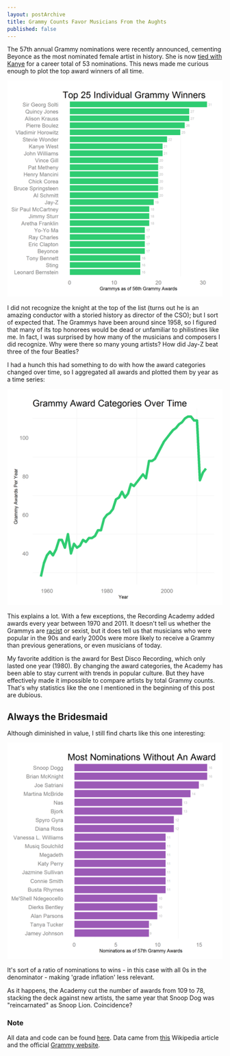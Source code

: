 ```yaml
---
layout: postArchive
title: Grammy Counts Favor Musicians From the Aughts
published: false
---
```


The 57th annual Grammy nominations were recently announced, cementing Beyonce as the most nominated female artist in history. She is now [tied with Kanye](https://raw.githubusercontent.com/DanielHadley/Grammys/master/plots/grammyNoms.png) for a career total of 53 nominations. This news made me curious enough to plot the top award winners of all time. 

![_config.yml](https://raw.githubusercontent.com/DanielHadley/Grammys/master/plots/grammyWins.png)

I did not recognize the knight at the top of the list (turns out he is an amazing conductor with a storied history as director of the CSO); but I sort of expected that. The Grammys have been around since 1958, so I figured that many of its top honorees would be dead or unfamiliar to philistines like me. In fact, I was surprised by how many of the musicians and composers I did recognize. Why were there so many young artists? How did Jay-Z beat three of the four Beatles? 

I had a hunch this had something to do with how the award categories changed over time, so I aggregated all awards and plotted them by year as a time series:   

![_config.yml](https://raw.githubusercontent.com/DanielHadley/Grammys/master/plots/grammyAwards.png)

This explains a lot. With a few exceptions, the Recording Academy added awards every year between 1970 and 2011. It doesn't tell us whether the Grammys are [racist](http://blogs.wsj.com/speakeasy/2014/01/27/were-other-rappers-snubbed-by-macklemores-grammy-sweep/) or sexist, but it does tell us that musicians who were popular in the 90s and early 2000s were more likely to receive a Grammy than previous generations, or even musicians of today. 

My favorite addition is the award for Best Disco Recording, which only lasted one year (1980). By changing the award categories, the Academy has been able to stay current with trends in popular culture. But they have effectively made it impossible to compare artists by total Grammy counts. That's why statistics like the one I mentioned in the beginning of this post are dubious.

## Always the Bridesmaid 

Although diminished in value, I still find charts like this one interesting:

![_config.yml](https://raw.githubusercontent.com/DanielHadley/Grammys/master/plots/grammyNomswo.png)

It's sort of a ratio of nominations to wins - in this case with all 0s in the denominator - making 'grade inflation' less relevant. 

As it happens, the Academy cut the number of awards from 109 to 78, stacking the deck against new artists, the same year that Snoop Dog was "reincarnated" as Snoop Lion. Coincidence? 

### Note
All data and code can be found [here](https://github.com/DanielHadley/Grammys). Data came from [this](http://en.wikipedia.org/wiki/Grammy_Award_records) Wikipedia article and the official [Grammy website](http://www.grammy.com/).  


